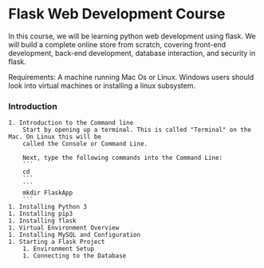 # Flask Web Development Course

In this course, we will be learning python web development using flask. We will build
a complete online store from scratch, covering front-end development, back-end development,
database interaction, and security in flask.

Requirements: A machine running Mac Os or Linux. Windows users should look into virtual machines
or installing a linux subsystem. 

### Introduction
	1. Introduction to the Command line
		Start by opening up a terminal. This is called "Terminal" on the Mac. On Linux this will be
		called the Console or Command Line.

		Next, type the following commands into the Command Line:
		```
		cd
		```
		```
		mkdir FlaskApp
		```
	1. Installing Python 3
	1. Installing pip3
	1. Installing flask
	1. Virtual Environment Overview
	1. Installing MySQL and Configuration
	1. Starting a Flask Project
		1. Environment Setup
		1. Connecting to the Database
 
